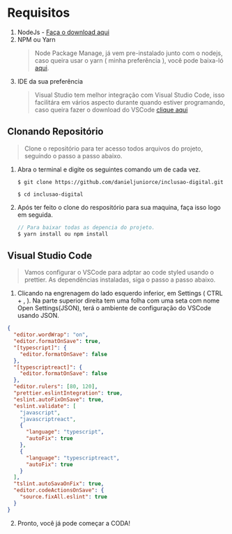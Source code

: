 # Requisitos

1. NodeJs - [Faça o download aqui]('https://nodejs.org/en/')
2. NPM ou Yarn
   > Node Package Manage, já vem pre-instalado junto com o nodejs, caso queira usar o yarn ( minha preferência ), você pode baixa-ló [aqui]('https://yarnpkg.com/lang/en/').
3. IDE da sua preferência
   > Visual Studio tem melhor integração com Visual Studio Code, isso facilitára em vários aspecto durante quando estiver programando, caso queira fazer o download do VSCode [clique aqui]('https://code.visualstudio.com/')

## Clonando Repositório

> Clone o repositório para ter acesso todos arquivos do projeto, seguindo o passo a passo abaixo.

1. Abra o terminal e digite os seguintes comando um de cada vez.

   ```shell
   $ git clone https://github.com/danieljuniorce/inclusao-digital.git

   $ cd inclusao-digital
   ```

2. Após ter feito o clone do respositório para sua maquina, faça isso logo em seguida.
   ```js
   // Para baixar todas as depencia do projeto.
   $ yarn install ou npm install
   ```

## Visual Studio Code

> Vamos configurar o VSCode para adptar ao code styled usando o prettier. As dependências instaladas, siga o passo a passo abaixo.

1. Clicando na engrenagem do lado esquerdo inferior, em Settings ( CTRL + , ). Na parte superior direita tem uma folha com uma seta com nome Open Settings(JSON), terá o ambiente de configuração do VSCode usando JSON.

```json
{
  "editor.wordWrap": "on",
  "editor.formatOnSave": true,
  "[typescript]": {
    "editor.formatOnSave": false
  },
  "[typescriptreact]": {
    "editor.formatOnSave": false
  },
  "editor.rulers": [80, 120],
  "prettier.eslintIntegration": true,
  "eslint.autoFixOnSave": true,
  "eslint.validate": [
    "javascript",
    "javascriptreact",
    {
      "language": "typescript",
      "autoFix": true
    },
    {
      "language": "typescriptreact",
      "autoFix": true
    }
  ],
  "tslint.autoSavaOnFix": true,
  "editor.codeActionsOnSave": {
    "source.fixAll.eslint": true
  }
}
```

2. Pronto, você já pode começar a CODA!
